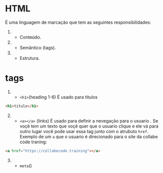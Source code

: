 # HTML
É uma linguagem de marcação que tem as seguintes responsibilidades:

1. - Conteúdo.
2. - Semântico (tags). 
3. - Estrutura.

# tags

1. - `<h1>`(heading 1-6)
É usado para titulos
~~~html
<h1>titulo</h1>
~~~

2. - `<a></a>` (links)
É usado para definir a nevegação para o usuario . Se voçê tem um texto que voçê quer que o usuario clique e ele vá para outro lugar você pode usar essa tag junto com o atrubuto `href`. Exemplo de um `a` que o usuario é direcionado para o site da collabe code traning:

~~~html
<a href="https://collabecode.training"></a>
~~~

3. - `meta`()
